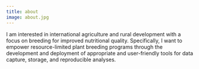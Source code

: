 ```yaml
---
title: about
image: about.jpg
---
```

I am interested in international agriculture and rural development with a focus on breeding for improved nutritional quality. Specifically, I want to empower resource-limited plant breeding programs through the development and deployment of appropriate and user-friendly tools for data capture, storage, and reproducible analyses. 
